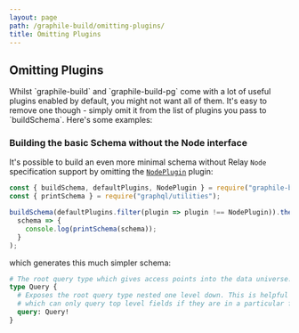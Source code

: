 ```yaml
---
layout: page
path: /graphile-build/omitting-plugins/
title: Omitting Plugins
---
```


## Omitting Plugins

<p class="intro">
Whilst `graphile-build` and `graphile-build-pg` come with a lot of useful
plugins enabled by default, you might not want all of them. It's easy to
remove one though - simply omit it from the list of plugins you pass to
`buildSchema`. Here's some examples:
</p>

### Building the basic Schema without the Node interface

It's possible to build an even more minimal schema without Relay `Node`
specification support by omitting the
[`NodePlugin`](/graphile-build/default-plugins/#NodePlugin) plugin:

<!-- source: examples/emptier-schema.js -->

```js
const { buildSchema, defaultPlugins, NodePlugin } = require("graphile-build");
const { printSchema } = require("graphql/utilities");

buildSchema(defaultPlugins.filter(plugin => plugin !== NodePlugin)).then(
  schema => {
    console.log(printSchema(schema));
  }
);
```

which generates this much simpler schema:

```graphql
# The root query type which gives access points into the data universe.
type Query {
  # Exposes the root query type nested one level down. This is helpful for Relay 1
  # which can only query top level fields if they are in a particular form.
  query: Query!
}
```
